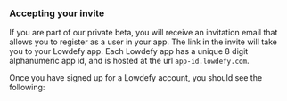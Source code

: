 ### Accepting your invite

If you are part of our private beta, you will receive an invitation email that allows you to register as a user in your app. The link in the invite will take you to your Lowdefy app. Each Lowdefy app has a unique 8 digit alphanumeric app id, and is hosted at the url `app-id.lowdefy.com`.

Once you have signed up for a Lowdefy account, you should see the following:

